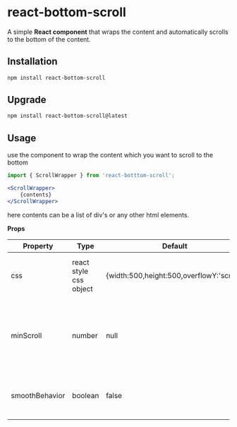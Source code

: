 # react-bottom-scroll

A simple **React component** that wraps the content and automatically scrolls to the bottom of the content. 

## Installation

```bash
npm install react-bottom-scroll
```

## Upgrade

```bash
npm install react-bottom-scroll@latest
```

## Usage

use the component to wrap the content which you want to scroll to the bottom

```jsx
import { ScrollWrapper } from 'react-botttom-scroll';

<ScrollWrapper>
    {contents}
</ScrollWrapper>

```

here contents can be a list of div's or any other html elements.


**Props**

| Property       | Type                   | Default                                   | Description                                                                                       |
|----------------|------------------------|-------------------------------------------|---------------------------------------------------------------------------------------------------|
| css            | react style css object | {width:500,height:500,overflowY:'scroll'} | css properties that will be set on scroll wrapper component                                       |
| minScroll      | number                 | null                                      | minimum scroll from bottom in pixels that should stop autoscroll to bottom if content is changed. |
| smoothBehavior | boolean                | false                                     | if smoothBehavior is true scrollBehavior is set to smooth                                         |

